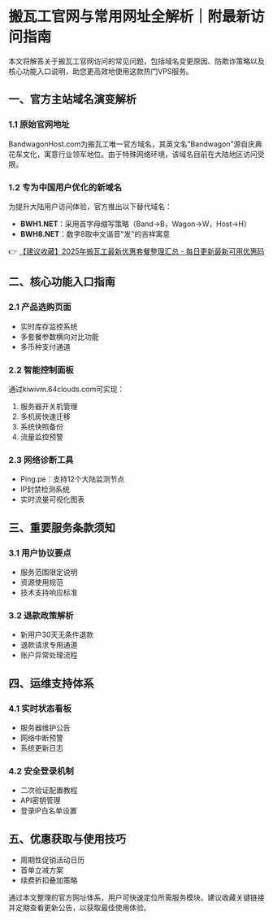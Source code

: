 # 搬瓦工官网与常用网址全解析｜附最新访问指南

本文将解答关于搬瓦工官网访问的常见问题，包括域名变更原因、防欺诈策略以及核心功能入口说明，助您更高效地使用这款热门VPS服务。

## 一、官方主站域名演变解析
### 1.1 原始官网地址
BandwagonHost.com为搬瓦工唯一官方域名，其英文名"Bandwagon"源自庆典花车文化，寓意行业领军地位。由于特殊网络环境，该域名目前在大陆地区访问受限。

### 1.2 专为中国用户优化的新域名
为提升大陆用户访问体验，官方推出以下替代域名：
- **BWH1.NET**：采用首字母缩写策略（Band→B，Wagon→W，Host→H）
- **BWH8.NET**：数字8取中文谐音"发"的吉祥寓意

👉 [【建议收藏】2025年搬瓦工最新优惠套餐整理汇总 - 每日更新最新可用优惠码](https://bit.ly/banwagon)

## 二、核心功能入口指南
### 2.1 产品选购页面
- 实时库存监控系统
- 多套餐参数横向对比功能
- 多币种支付通道

### 2.2 智能控制面板
通过kiwivm.64clouds.com可实现：
1. 服务器开关机管理
2. 多机房快速迁移
3. 系统快照备份
4. 流量监控预警

### 2.3 网络诊断工具
- Ping.pe：支持12个大陆监测节点
- IP封禁检测系统
- 实时流量可视化图表

## 三、重要服务条款须知
### 3.1 用户协议要点
- 服务范围限定说明
- 资源使用规范
- 技术支持响应标准

### 3.2 退款政策解析
- 新用户30天无条件退款
- 退款请求专用通道
- 账户异常处理流程

## 四、运维支持体系
### 4.1 实时状态看板
- 服务器维护公告
- 网络中断预警
- 系统更新日志

### 4.2 安全登录机制
- 二次验证配置教程
- API密钥管理
- 登录IP白名单设置

## 五、优惠获取与使用技巧
- 周期性促销活动日历
- 首单立减方案
- 续费折扣叠加策略

通过本文整理的官方网址体系，用户可快速定位所需服务模块。建议收藏关键链接并定期查看更新公告，以获取最佳使用体验。